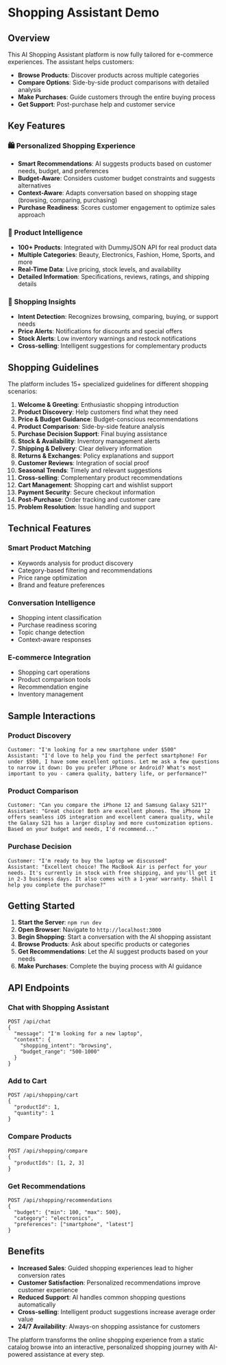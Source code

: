 # Shopping Assistant Demo

## Overview

This AI Shopping Assistant platform is now fully tailored for e-commerce experiences. The assistant helps customers:

- **Browse Products**: Discover products across multiple categories
- **Compare Options**: Side-by-side product comparisons with detailed analysis
- **Make Purchases**: Guide customers through the entire buying process
- **Get Support**: Post-purchase help and customer service

## Key Features

### 🛍️ Personalized Shopping Experience
- **Smart Recommendations**: AI suggests products based on customer needs, budget, and preferences
- **Budget-Aware**: Considers customer budget constraints and suggests alternatives
- **Context-Aware**: Adapts conversation based on shopping stage (browsing, comparing, purchasing)
- **Purchase Readiness**: Scores customer engagement to optimize sales approach

### 📱 Product Intelligence
- **100+ Products**: Integrated with DummyJSON API for real product data
- **Multiple Categories**: Beauty, Electronics, Fashion, Home, Sports, and more
- **Real-Time Data**: Live pricing, stock levels, and availability
- **Detailed Information**: Specifications, reviews, ratings, and shipping details

### 🧠 Shopping Insights
- **Intent Detection**: Recognizes browsing, comparing, buying, or support needs
- **Price Alerts**: Notifications for discounts and special offers
- **Stock Alerts**: Low inventory warnings and restock notifications
- **Cross-selling**: Intelligent suggestions for complementary products

## Shopping Guidelines

The platform includes 15+ specialized guidelines for different shopping scenarios:

1. **Welcome & Greeting**: Enthusiastic shopping introduction
2. **Product Discovery**: Help customers find what they need
3. **Price & Budget Guidance**: Budget-conscious recommendations
4. **Product Comparison**: Side-by-side feature analysis
5. **Purchase Decision Support**: Final buying assistance
6. **Stock & Availability**: Inventory management alerts
7. **Shipping & Delivery**: Clear delivery information
8. **Returns & Exchanges**: Policy explanations and support
9. **Customer Reviews**: Integration of social proof
10. **Seasonal Trends**: Timely and relevant suggestions
11. **Cross-selling**: Complementary product recommendations
12. **Cart Management**: Shopping cart and wishlist support
13. **Payment Security**: Secure checkout information
14. **Post-Purchase**: Order tracking and customer care
15. **Problem Resolution**: Issue handling and support

## Technical Features

### Smart Product Matching
- Keywords analysis for product discovery
- Category-based filtering and recommendations
- Price range optimization
- Brand and feature preferences

### Conversation Intelligence
- Shopping intent classification
- Purchase readiness scoring
- Topic change detection
- Context-aware responses

### E-commerce Integration
- Shopping cart operations
- Product comparison tools
- Recommendation engine
- Inventory management

## Sample Interactions

### Product Discovery
```
Customer: "I'm looking for a new smartphone under $500"
Assistant: "I'd love to help you find the perfect smartphone! For under $500, I have some excellent options. Let me ask a few questions to narrow it down: Do you prefer iPhone or Android? What's most important to you - camera quality, battery life, or performance?"
```

### Product Comparison
```
Customer: "Can you compare the iPhone 12 and Samsung Galaxy S21?"
Assistant: "Great choice! Both are excellent phones. The iPhone 12 offers seamless iOS integration and excellent camera quality, while the Galaxy S21 has a larger display and more customization options. Based on your budget and needs, I'd recommend..."
```

### Purchase Decision
```
Customer: "I'm ready to buy the laptop we discussed"
Assistant: "Excellent choice! The MacBook Air is perfect for your needs. It's currently in stock with free shipping, and you'll get it in 2-3 business days. It also comes with a 1-year warranty. Shall I help you complete the purchase?"
```

## Getting Started

1. **Start the Server**: `npm run dev`
2. **Open Browser**: Navigate to `http://localhost:3000`
3. **Begin Shopping**: Start a conversation with the AI shopping assistant
4. **Browse Products**: Ask about specific products or categories
5. **Get Recommendations**: Let the AI suggest products based on your needs
6. **Make Purchases**: Complete the buying process with AI guidance

## API Endpoints

### Chat with Shopping Assistant
```
POST /api/chat
{
  "message": "I'm looking for a new laptop",
  "context": {
    "shopping_intent": "browsing",
    "budget_range": "500-1000"
  }
}
```

### Add to Cart
```
POST /api/shopping/cart
{
  "productId": 1,
  "quantity": 1
}
```

### Compare Products
```
POST /api/shopping/compare
{
  "productIds": [1, 2, 3]
}
```

### Get Recommendations
```
POST /api/shopping/recommendations
{
  "budget": {"min": 100, "max": 500},
  "category": "electronics",
  "preferences": ["smartphone", "latest"]
}
```

## Benefits

- **Increased Sales**: Guided shopping experiences lead to higher conversion rates
- **Customer Satisfaction**: Personalized recommendations improve customer experience
- **Reduced Support**: AI handles common shopping questions automatically
- **Cross-selling**: Intelligent product suggestions increase average order value
- **24/7 Availability**: Always-on shopping assistance for customers

The platform transforms the online shopping experience from a static catalog browse into an interactive, personalized shopping journey with AI-powered assistance at every step.
